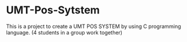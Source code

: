 # UMT-Pos-Sytstem

This is a project to create a UMT POS SYSTEM by using C programming language. (4 students in a  group work together) 
